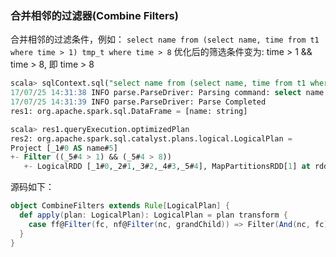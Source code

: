 ### 合并相邻的过滤器(Combine Filters)
合并相邻的过滤条件，例如：
```select name from (select name, time from t1 where time > 1) tmp_t where time > 8```
优化后的筛选条件变为: time > 1 && time > 8, 即 time > 8
    

```sql
scala> sqlContext.sql("select name from (select name, time from t1 where time > 1) tmp_t where time > 8")
17/07/25 14:31:38 INFO parse.ParseDriver: Parsing command: select name from (select name, time from t1 where time > 1) tmp_t where time > 8
17/07/25 14:31:39 INFO parse.ParseDriver: Parse Completed
res1: org.apache.spark.sql.DataFrame = [name: string]

scala> res1.queryExecution.optimizedPlan
res2: org.apache.spark.sql.catalyst.plans.logical.LogicalPlan =
Project [_1#0 AS name#5]
+- Filter ((_5#4 > 1) && (_5#4 > 8))
   +- LogicalRDD [_1#0,_2#1,_3#2,_4#3,_5#4], MapPartitionsRDD[1] at rddToDataFrameHolder at <console>:27

```

源码如下：

```scala
object CombineFilters extends Rule[LogicalPlan] {
  def apply(plan: LogicalPlan): LogicalPlan = plan transform {
    case ff@Filter(fc, nf@Filter(nc, grandChild)) => Filter(And(nc, fc), grandChild) // 合并为&&筛选条件
  }
}
```